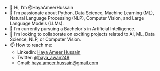 - 👋 Hi, I’m @HayaAmeerHussain
- 👀 I’m passionate about Python, Data Science, Machine Learning (ML), Natural Language Processing (NLP), Computer Vision, and Large Language Models (LLMs).
- 🌱 I’m currently pursuing a Bachelor's in Artificial Intelligence.
- 💞️ I’m looking to collaborate on exciting projects related to AI, ML, Data Science, NLP, or Computer Vision.
- 📫 How to reach me:
  - LinkedIn: [Haya Ameer Hussain](https://www.linkedin.com/in/haya-ameer-hussain-859519259/)
  - Twitter: [@haya_awan248](https://twitter.com/haya_awan248)
  - Gmail: [haya.ameer.hussain@gmail.com](mailto:haya.ameer.hussain@gmail.com)

<!---
HayaAmeerHussain/HayaAmeerHussain is a ✨ special ✨ repository because its `README.md` (this file) appears on your GitHub profile.
You can click the Preview link to take a look at your changes.
--->
